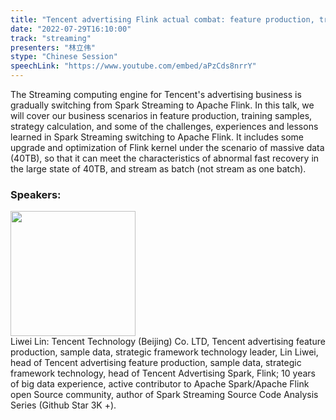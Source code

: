 ```yaml
---
title: "Tencent advertising Flink actual combat: feature production, training samples, strategy calculation"
date: "2022-07-29T16:10:00"
track: "streaming"
presenters: "林立伟"
stype: "Chinese Session"
speechLink: "https://www.youtube.com/embed/aPzCds8nrrY"
---
```

The Streaming computing engine for Tencent's advertising business is gradually switching from Spark Streaming to Apache Flink. In this talk, we will cover our business scenarios in feature production, training samples, strategy calculation, and some of the challenges, experiences and lessons learned in Spark Streaming switching to Apache Flink. It includes some upgrade and optimization of Flink kernel under the scenario of massive data (40TB), so that it can meet the characteristics of abnormal fast recovery in the large state of 40TB, and stream as batch (not stream as one batch).
 ### Speakers: 
 <img src="images/speaker/1235.png" width="200" /><br>Liwei Lin: Tencent Technology (Beijing) Co. LTD, Tencent advertising feature production, sample data, strategic framework technology leader, Lin Liwei, head of Tencent advertising feature production, sample data, strategic framework technology, head of Tencent Advertising Spark, Flink; 10 years of big data experience, active contributor to Apache Spark/Apache Flink open Source community, author of Spark Streaming Source Code Analysis Series (Github Star 3K +).

 